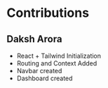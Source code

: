# Contributions

## Daksh Arora
- React + Tailwind Initialization
- Routing and Context Added
- Navbar created
- Dashboard created